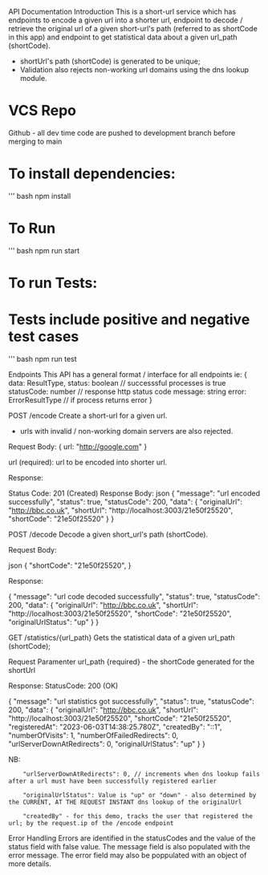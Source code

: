API Documentation
Introduction
This is a short-url service which has endpoints to encode a given url into a shorter url, endpoint to decode / retrieve the original url of a given short-url's path (referred to as shortCode in this app) and endpoint to get statistical data about a given url_path (shortCode).

- shortUrl's path (shortCode) is generated to be unique;
- Validation also rejects non-working url domains using the dns lookup module.

# VCS Repo
Github - all dev time code are pushed to development branch before merging to main

# To install dependencies:
''' bash
npm install

# To Run
''' bash
npm run start

# To run Tests:
# Tests include positive and negative test cases
''' bash
npm run test

Endpoints
This API has a general format / interface for all endpoints 
ie:
{
  data: ResultType,
  status: boolean // successsful processes is true
  statusCode: number // response http status code
  message: string
  error: ErrorResultType // if process returns error
}


POST /encode
Create a short-url for a given url.
- urls with invalid / non-working domain servers are also   rejected.

Request Body:
{
  url: "http://google.com"
}

url (required): url to be encoded into shorter url.

Response:

Status Code: 201 (Created)
Response Body:
json
{
    "message": "url encoded successfully",
    "status": true,
    "statusCode": 200,
    "data": {
        "originalUrl": "http://bbc.co.uk",
        "shortUrl": "http://localhost:3003/21e50f25520",
        "shortCode": "21e50f25520"
    }
}

POST /decode
Decode a given short_url's path (shortCode).

Request Body:

json
{
  "shortCode": "21e50f25520",
}


Response:

{
    "message": "url code decoded successfully",
    "status": true,
    "statusCode": 200,
    "data": {
        "originalUrl": "http://bbc.co.uk",
        "shortUrl": "http://localhost:3003/21e50f25520",
        "shortCode": "21e50f25520",
        "originalUrlStatus": "up"
    }
}


GET /statistics/{url_path}
Gets the statistical data of a given url_path (shortCode);

Request Paramenter
url_path {required} - the shortCode generated for the shortUrl

Response:
StatusCode: 200 (OK)

{
    "message": "url statistics got successfully",
    "status": true,
    "statusCode": 200,
    "data": {
        "originalUrl": "http://bbc.co.uk",
        "shortUrl": "http://localhost:3003/21e50f25520",
        "shortCode": "21e50f25520",
        "registeredAt": "2023-06-03T14:38:25.780Z",
        "createdBy": "::1",
        "numberOfVisits": 1,
        "numberOfFailedRedirects": 0,
        "urlServerDownAtRedirects": 0,
        "originalUrlStatus": "up"
    }
}

NB:

        "urlServerDownAtRedirects": 0, // increments when dns lookup fails after a url must have been successfully registered earlier
        
        "originalUrlStatus": Value is "up" or "down" - also determined by the CURRENT, AT THE REQUEST INSTANT dns lookup of the originalUrl 
    
        "createdBy" - for this demo, tracks the user that registered the url; by the request.ip of the /encode endpoint

Error Handling
  Errors are identified in the statusCodes and the value of the status field with false value. The message field is also populated with the error message. The error field may also be poppulated with an object of more details.

  




